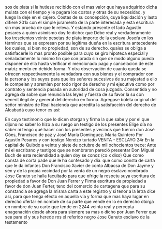 sos de plata si la hutiese recibido con el mas valor que haya adquirido dicha mulata con el tiempo y le pagara los costos y otras de su necesidad, y luego la deje en el cajero.
Costas de su concepción, cuya liquidación y lasto difiere 201x con el simple juramento de la parte interesada y esta escritura sin mas prueba de que le releva. Y estando presente el fado Agustín pesares a quien asimismo doy fe dicho: que
Debe real y verdaderamente los trescientos veinte pesetas de plata importe de la esclava Josefa en los términos que se expresan por su legítima dueña en la escritura antecedente los cuales, si bien no propiedad, son de su derecho.
quales se obliga a satisfacerle lo mas pronto posible para cuyo se giro hipoteca especial y señaladamente lo mismo fin que con prada sin que de modo alguno pueda disponer de ella hasta verificar el mencionado pago y cancelacion de este matriz
mento en debido forma. Y otra observación de cuanto queda se ofrecen respectivamente la vendadora con sus bienes y el comprador con la persona y los suyos para que los señores sucesivos de su majestad a ello le compelan y apremien
por todo rigor de derecho y mi ejecutiva como por contrato y sentencia pasada en autoridad de cosa juzgada. Consentida y no agrega da sobre que renuncia las leyes y fuerza de su favor la su con venerit ilegible y general del derecho en forma. Agregase
boleta original del señor ministro de Real hacienda que acredita la satisfacción del derecho de Alcabadá cuyo tenor es así:

En cuyo testimonio que lo dicen storgan y firma la que sabe y por el que dijono no saber lo hizo a su ruego un testigo de los presentes
Elige día no saber ni tengo qué hacer con los presentes y vecinos que fueron don José Góes, Francisco de paz y José María Dominguez. Maria Quintero Por Agustín Pesares y con testigo Noreizo turtado VENTA - ESCLAYO
24r En la capital de Quibdo a veinte y siete de octubre de mil ochocientos trece: Ante mi el escribano y testigos que se nombraron pareció presentar Don Miguel Buch de esta reciendidad a quien doy se conoz (co x dixo) Que como consta de corta pade que le ha confesado
y día: que como consta de carta que le da infantes Don Francisco Xavier de conto Albacsa de Don Jayme y sen y de la propia vecindad por la venta de un negro esclavo nombrado Jose Canuto se halla facultado para que ofrige la respetu suya escritura de propiedad a favor de Don Juan Ferrer y
Firma escritura de propiedad a favor de don Juan Ferter, teno del comercio de cartagena que para su constancia se agrega la misma carta a este registro y si tenor a la letra dice asi, para que tenga efecto en aquella vía y forma que mas haya lugar en derecho ofertar en nombre de su parte que vende en
lo
en derecho otorga en
nombre de su
carte que tende
en 2244
veinta real y
percepta enagenación desde ahora para siempre sa
mas o dicho por Juan Ferrer que sea para el y sus herede
ros el referido negro Jose Canuto esclavo de la testamento